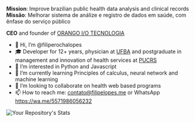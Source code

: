 **Mission**: Improve brazilian public health data analysis and clinical records  
**Missão**: Melhorar sistema de análize e registro de dados em saúde, com ênfase do serviço público  

**CEO** and founder of [ORANGO I/O TECNOLOGIA](https://github.com/ORANGO-IO)

- 👋 Hi, I’m @filiperochalopes
- 🎓 Developer for 12+ years, physician at [UFBA](https://www.ufba.br/) and postgraduate in management and innovation of health services at [PUCRS](https://www.pucrs.br/)
- 👀 I’m interested in Python and Javascript
- 🌱 I’m currently learning Principles of calculus, neural network and machine learning
- 💞️ I’m looking to collaborate on health web based programs
- 📫 How to reach me: contato@filipelopes.me or WhatsApp https://wa.me/5571986056232

![Your Repository's Stats](https://github-readme-stats.vercel.app/api?username=filiperochalopes&show_icons=true&count_private=true&theme=dracula)  


<!---
filiperochalopes/filiperochalopes is a ✨ special ✨ repository because its `README.md` (this file) appears on your GitHub profile.
You can click the Preview link to take a look at your changes.
--->
